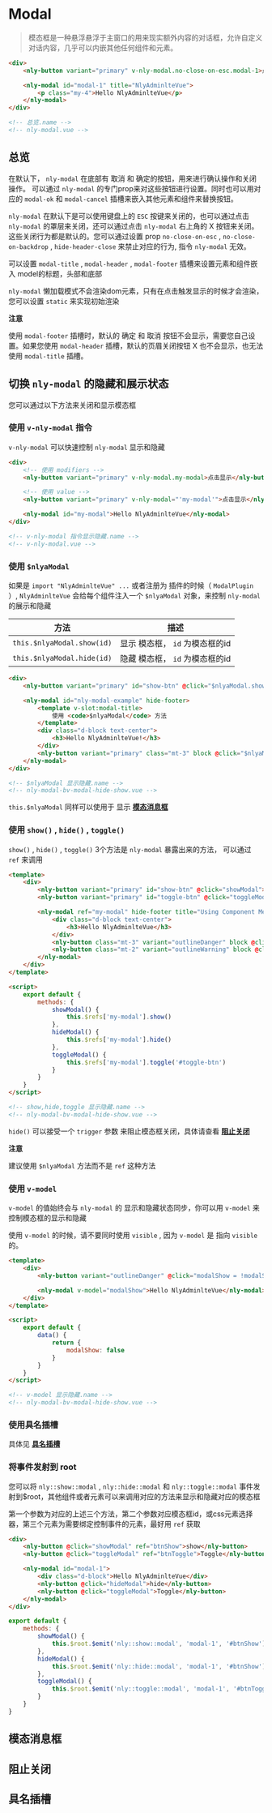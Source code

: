 # Modal

> 模态框是一种悬浮悬浮于主窗口的用来现实额外内容的对话框，允许自定义对话内容，几乎可以内嵌其他任何组件和元素。

``` html
<div>
    <nly-button variant="primary" v-nly-modal.no-close-on-esc.modal-1>点击弹出Modal</nly-button>

    <nly-modal id="modal-1" title="NlyAdminlteVue">
        <p class="my-4">Hello NlyAdminlteVue</p>
    </nly-modal>
</div>

<!-- 总览.name -->
<!-- nly-modal.vue -->
```

## 总览

在默认下， `nly-modal` 在底部有 取消 和 确定的按钮，用来进行确认操作和关闭操作。 可以通过 `nly-modal` 的专门prop来对这些按钮进行设置。同时也可以用对应的 `modal-ok` 和 `modal-cancel` 插槽来嵌入其他元素和组件来替换按钮。

`nly-modal` 在默认下是可以使用键盘上的 `ESC` 按键来关闭的，也可以通过点击 `nly-modal` 的罩层来关闭，还可以通过点击 `nly-modal` 右上角的 X 按钮来关闭。 这些关闭行为都是默认的。您可以通过设置 prop `no-close-on-esc` , `no-close-on-backdrop` , `hide-header-close` 来禁止对应的行为, 指令 `nly-modal` 无效。

可以设置 `modal-title` , `modal-header` , `modal-footer` 插槽来设置元素和组件嵌入 model的标题，头部和底部

`nly-modal` 懒加载模式不会渲染dom元素，只有在点击触发显示的时候才会渲染，您可以设置 `static` 来实现初始渲染

**注意**

使用 `modal-footer` 插槽时，默认的 确定 和 取消 按钮不会显示，需要您自己设置。如果您使用 `modal-header` 插槽，默认的页眉关闭按钮 X 也不会显示，也无法使用 `modal-title` 插槽。

## 切换 `nly-modal` 的隐藏和展示状态

您可以通过以下方法来关闭和显示模态框

### 使用 `v-nly-modal` 指令

`v-nly-modal` 可以快速控制 `nly-modal` 显示和隐藏

``` html
<div>
    <!-- 使用 modifiers -->
    <nly-button variant="primary" v-nly-modal.my-modal>点击显示</nly-button>

    <!-- 使用 value -->
    <nly-button variant="primary" v-nly-modal="'my-modal'">点击显示</nly-button>

    <nly-modal id="my-modal">Hello NlyAdminlteVue</nly-modal>
</div>

<!-- v-nly-modal 指令显示隐藏.name -->
<!-- v-nly-modal.vue -->
```

### 使用 `$nlyaModal`

如果是 `import "NlyAdminlteVue" ...` 或者注册为 插件的时候（ `ModalPlugin` ）, `NlyAdminlteVue` 会给每个组件注入一个 `$nlyaModal` 对象，来控制 `nly-modal` 的展示和隐藏

| 方法                   | 描述                            |
| ------------------------ | -------------------------------------- |
| `this.$nlyaModal.show(id)` | 显示 模态框， `id` 为模态框的id |
| `this.$nlyaModal.hide(id)` | 隐藏 模态框， `id` 为模态框的id |

``` html
<div>
    <nly-button variant="primary" id="show-btn" @click="$nlyaModal.show('nly-modal-example')">显示</nly-button>

    <nly-modal id="nly-modal-example" hide-footer>
        <template v-slot:modal-title>
            使用 <code>$nlyaModal</code> 方法
        </template>
        <div class="d-block text-center">
            <h3>Hello NlyAdminlteVue!</h3>
        </div>
        <nly-button variant="primary" class="mt-3" block @click="$nlyaModal.hide('nly-modal-example')">关闭</nly-button>
    </nly-modal>
</div>

<!-- $nlyaModal 显示隐藏.name -->
<!-- nly-modal-bv-modal-hide-show.vue -->
```

`this.$nlyaModal` 同样可以使用于 显示 **[模态消息框](#模态消息框)**

### 使用 `show()` , `hide()` , `toggle()`

`show()` , `hide()` , `toggle()` 3个方法是 `nly-modal` 暴露出来的方法， 可以通过 `ref` 来调用

``` html
<template>
    <div>
        <nly-button variant="primary" id="show-btn" @click="showModal">show</nly-button>
        <nly-button variant="primary" id="toggle-btn" @click="toggleModal">Toggle </nly-button>

        <nly-modal ref="my-modal" hide-footer title="Using Component Methods">
            <div class="d-block text-center">
                <h3>Hello NlyAdminlteVue</h3>
            </div>
            <nly-button class="mt-3" variant="outlineDanger" block @click="hideModal">hide</nly-button>
            <nly-button class="mt-2" variant="outlineWarning" block @click="toggleModal">Toggle</nly-button>
        </nly-modal>
    </div>
</template>

<script>
    export default {
        methods: {
            showModal() {
                this.$refs['my-modal'].show()
            },
            hideModal() {
                this.$refs['my-modal'].hide()
            },
            toggleModal() {
                this.$refs['my-modal'].toggle('#toggle-btn')
            }
        }
    }
</script>

<!-- show,hide,toggle 显示隐藏.name -->
<!-- nly-modal-bv-modal-hide-show.vue -->
```

`hide()` 可以接受一个 `trigger` 参数 来阻止模态框关闭，具体请查看  **[阻止关闭](#阻止关闭)**

**注意**

建议使用 `$nlyaModal` 方法而不是 `ref` 这种方法

### 使用 `v-model`

`v-model` 的值始终会与 `nly-modal` 的 显示和隐藏状态同步，你可以用 `v-model` 来控制模态框的显示和隐藏

使用 `v-model` 的时候，请不要同时使用 `visible` , 因为 `v-model` 是 指向 `visible` 的。

``` html
<template>
    <div>
        <nly-button variant="outlineDanger" @click="modalShow = !modalShow">显示</nly-button>

        <nly-modal v-model="modalShow">Hello NlyAdminlteVue</nly-modal>
    </div>
</template>

<script>
    export default {
        data() {
            return {
                modalShow: false
            }
        }
    }
</script>

<!-- v-model 显示隐藏.name -->
<!-- nly-modal-bv-modal-hide-show.vue -->
```

### 使用具名插槽

具体见  **[具名插槽](#具名插槽)**

### 将事件发射到 root

您可以将 `nly::show::modal` , `nly::hide::modal` 和 `nly::toggle::modal` 事件发射到$root，其他组件或者元素可以来调用对应的方法来显示和隐藏对应的模态框

第一个参数为对应的上述三个方法，第二个参数对应模态框id，或css元素选择器，第三个元素为需要绑定控制事件的元素，最好用 `ref` 获取

``` html
<div>
    <nly-button @click="showModal" ref="btnShow">show</nly-button>
    <nly-button @click="toggleModal" ref="btnToggle">Toggle</nly-button>

    <nly-modal id="modal-1">
        <div class="d-block">Hello NlyAdminlteVue</div>
        <nly-button @click="hideModal">hide</nly-button>
        <nly-button @click="toggleModal">Toggle</nly-button>
    </nly-modal>
</div>
```

``` js
export default {
    methods: {
        showModal() {
            this.$root.$emit('nly::show::modal', 'modal-1', '#btnShow')
        },
        hideModal() {
            this.$root.$emit('nly::hide::modal', 'modal-1', '#btnShow')
        },
        toggleModal() {
            this.$root.$emit('nly::toggle::modal', 'modal-1', '#btnToggle')
        }
    }
}
```

## 模态消息框

## 阻止关闭

## 具名插槽
